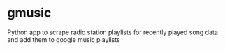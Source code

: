 # gmusic
Python app to scrape radio station playlists for recently played song data and add them to google music playlists

